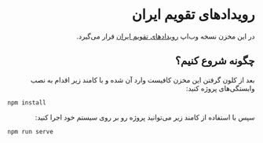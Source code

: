 <div dir="rtl">

# رویدادهای تقویم ایران

در این مخزن نسخه وب‌اپ [رویدادهای تقویم ایران](https://github.com/persiancal/cal-events) قرار می‌گیرد.

## چگونه شروع کنیم؟
بعد از کلون گرفتن این مخزن کافیست وارد آن شده و با کامند زیر اقدام به نصب وابستگی‌های پروژه کنید:

</div>

<div dir="ltr">

```
npm install
```

</div>

<div dir="rtl">

سپس با استفاده از کامند زیر می‌توانید پروژه رو بر روی سیستم خود اجرا کنید:

</div>

<div dir="ltr">

```
npm run serve
```

</div>